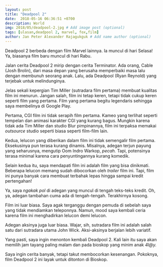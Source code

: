 ```yaml
---
layout: post
title: "Deadpool 2"
date:  2018-05-16 06:36:51 +0700
description: World
img: 2018/05/deadpool-2.jpg # Add image post (optional)
tags: [ulasan,deadpool 2, marvel, fox,film]
author: Jan Peter Alexander Rajagukguk # Add name author (optional)
---
```


Deadpool 2 berbeda dengan film Marvel lainnya. Ia muncul di hari Selasa! Ya, biasanya film baru muncul di hari Rabu.

Jalan cerita Deadpool 2 mirip dengan cerita Terminator. Ada orang, Cable (Josh Brolin), dari masa depan yang berusaha memperbaiki masa lalu dengan membunuh seorang anak. Lalu, ada Deadpool (Ryan Reynold) yang terjebak untuk melindunginya.

Jelas sekali kepergian Tim Miller (sutradara film pertama) membuat kualitas film ini menurun. Jangan salah, film ini tetap keren, tetapi tidak cukup keren seperti film yang pertama. Film yang pertama begitu legendaris sehingga saya membelinya di Google Play.

Pertama, CGI film ini tidak serapih film pertama. Kameo yang terlihat seperti tempelan dan animasi karakter CGI yang kurang bagus. Mungkin karena tidak ada Tim Miller dan studio Blur pimpinannya, film ini terpaksa memakai *outsource* studio seperti biasa seperti film-film lain.

Kedua, lelucon yang diberikan dalam film ini tidak semengalir film pertama. Eksekusinya pun terasa kurang dinamis. Misalnya, adegan terjun payung yang seharusnya, mengutip Oom Indro Warkop, *pecah.* Tapi, potensinya terasa minimal karena cara penyuntingannya kurang komedik.

Selain kedua itu, saya mendapati film ini adalah film yang bisa dinikmati. Beberapa lelucon memang sudah dibocorkan oleh *trailer* film ini. Tapi, film ini punya banyak cara membuat terbahak lepas hingga sampai kredit pertengahan!

Ya, saya *ngakak pol* di adegan yang muncul di tengah teks-teks kredit. Oh, ya,  adegan tambahan cuma ada di tengah-tengah. Terakhirnya kosong.

Film ini luar biasa. Saya agak terganggu dengan pemuda di sebelah saya yang tidak mendiamkan teleponnya. Namun, mood saya kembali ceria karena film ini menghadirkan lelucon demi lelucon.

Adegan aksinya juga luar biasa. Wajar, sih, sutradara film ini adalah salah satu dari sutradara utama John Wick. Aksi-aksinya berjalan lebih variatif.

Yang pasti, saya ingin menonton kembali Deadpool 2. Kali lain itu saya akan memilih jam tayang paling malam dan pada bioskop yang minim anak *4l@y.*

Saya ingin cerita banyak, tetapi takut membocorkan kesenangan. Pokoknya, film Deadpool 2 ini layak untuk ditonton di Bioskop.